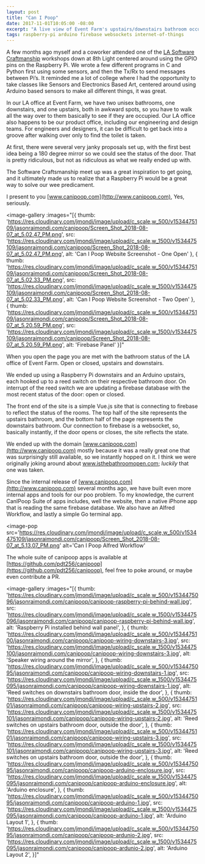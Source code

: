 ```yaml
---
layout: post
title: "Can I Poop"
date: 2017-11-01T10:05:00 -08:00
excerpt: "A live view of Event Farm's upstairs/downstairs bathroom occupation status. Keep the window open for a few minutes during week day business hours and watch the room status. It will change without the need of a refresh."
tags: raspberry-pi arduino firebase websockets internet-of-things
---
```


A few months ago myself and a coworker attended one of the [LA Software Craftmanship](https://www.meetup.com/LA-Software-Craftsmanship/) workshops down at 8th Light centered around using the GPIO pins on the Raspberry Pi.  We wrote a few different programs in C and Python first using some sensors, and then the Tx/Rx to send messages between Pi’s.  It reminded me a lot of college where I had the opportunity to take classes like Sensors and Electronics Based Art, centered around using Arduino based sensors to make all different things, it was great.

In our LA office at Event Farm, we have two unisex bathrooms, one downstairs, and one upstairs, both in awkward spots, so you have to walk all the way over to them basically to see if they are occupied. Our LA office also happens to be our product office, including our engineering and design teams. For engineers and designers, it can be difficult to get back into a groove after walking over only to find the toilet is taken.

At first, there were several very janky proposals set up, with the first best idea being a 180 degree mirror so we could see the status of the door. That is pretty ridiculous, but not as ridiculous as what we really ended up with.

The Software Craftsmanship meet up was a great inspiration to get going, and it ultimately made us to realize that a Raspberry Pi would be a great way to solve our wee predicament.

I present to you [www.canipoop.com](http://www.canipoop.com), Yes, seriously.

<image-gallery
    :images="[{
        thumb: 'https://res.cloudinary.com/jmondi/image/upload/c_scale,w_500/v1534475109/jasonraimondi.com/canipoop/Screen_Shot_2018-08-07_at_5.02.47_PM.png',
        src: 'https://res.cloudinary.com/jmondi/image/upload/c_scale,w_1500/v1534475109/jasonraimondi.com/canipoop/Screen_Shot_2018-08-07_at_5.02.47_PM.png',
        alt: 'Can I Poop Website Screenshot - One Open'
    },
    {
        thumb: 'https://res.cloudinary.com/jmondi/image/upload/c_scale,w_500/v1534475109/jasonraimondi.com/canipoop/Screen_Shot_2018-08-07_at_5.02.33_PM.png',
        src: 'https://res.cloudinary.com/jmondi/image/upload/c_scale,w_1500/v1534475109/jasonraimondi.com/canipoop/Screen_Shot_2018-08-07_at_5.02.33_PM.png',
        alt: 'Can I Poop Website Screenshot - Two Open'
    },
    {
        thumb: 'https://res.cloudinary.com/jmondi/image/upload/c_scale,w_500/v1534475109/jasonraimondi.com/canipoop/Screen_Shot_2018-08-07_at_5.20.59_PM.png',
        src: 'https://res.cloudinary.com/jmondi/image/upload/c_scale,w_1500/v1534475109/jasonraimondi.com/canipoop/Screen_Shot_2018-08-07_at_5.20.59_PM.png',
        alt: 'Firebase Panel'
    }]"
></image-gallery>

When you open the page you are met with the bathroom status of the LA office of Event Farm. Open or closed, upstairs and downstairs.

We ended up using a Raspberry Pi downstairs and an Arduino upstairs, each hooked up to a reed switch on their respective bathroom door. On interrupt of the reed switch we are updating a firebase database with the most recent status of the door: open or closed.

The front end of the site is a simple Vue.js site that is connecting to firebase to reflect the status of the rooms. The top half of the site represents the upstairs bathroom, and the bottom half of the page represents the downstairs bathroom. Our connection to firebase is a websocket, so, basically instantly, if the door opens or closes, the site reflects the state.

We ended up with the domain [www.canipoop.com](http://www.canipoop.com) mostly because it was a really great one that was surprisingly still available, so we instantly hopped on it. I think we were originally joking around about www.isthebathroomopen.com; *luckily* that one was taken.

Since the internal release of [www.canipoop.com](http://www.canipoop.com) several months ago, we have built even more internal apps and tools for our poo problem. To my knowledge, the current CanIPoop Suite of apps  includes, well the website, then a native iPhone app that is reading the same firebase database. We also have an Alfred Workflow, and lastly a simple Go terminal app.

<image-pop
    src='https://res.cloudinary.com/jmondi/image/upload/c_scale,w_500/v1534475109/jasonraimondi.com/canipoop/Screen_Shot_2018-08-07_at_5.13.07_PM.png'
    alt='Can I Poop Alfred Workflow'
></image-pop>

The whole suite of canipoop apps is available at [https://github.com/pdt256/canipoop](https://github.com/pdt256/canipoop), feel free to poke around, or maybe even contribute a PR.

<image-gallery
    :images="[{
        thumb: 'https://res.cloudinary.com/jmondi/image/upload/c_scale,w_500/v1534475096/jasonraimondi.com/canipoop/canipoop-raspberry-pi-behind-wall.jpg',
        src: 'https://res.cloudinary.com/jmondi/image/upload/c_scale,w_1500/v1534475096/jasonraimondi.com/canipoop/canipoop-raspberry-pi-behind-wall.jpg',
        alt: 'Raspberry Pi installed behind wall panel',
    },
    {
        thumb: 'https://res.cloudinary.com/jmondi/image/upload/c_scale,w_500/v1534475100/jasonraimondi.com/canipoop/canipoop-wiring-downstairs-3.jpg',
        src: 'https://res.cloudinary.com/jmondi/image/upload/c_scale,w_1500/v1534475100/jasonraimondi.com/canipoop/canipoop-wiring-downstairs-3.jpg',
        alt: 'Speaker wiring around the mirror',
    },
    {
        thumb: 'https://res.cloudinary.com/jmondi/image/upload/c_scale,w_500/v1534475095/jasonraimondi.com/canipoop/canipoop-wiring-downstairs-1.jpg',
        src: 'https://res.cloudinary.com/jmondi/image/upload/c_scale,w_1500/v1534475095/jasonraimondi.com/canipoop/canipoop-wiring-downstairs-1.jpg',
        alt: 'Reed switches on downstairs bathroom door, inside the door',
    },
    {
        thumb: 'https://res.cloudinary.com/jmondi/image/upload/c_scale,w_500/v1534475101/jasonraimondi.com/canipoop/canipoop-wiring-upstairs-2.jpg',
        src: 'https://res.cloudinary.com/jmondi/image/upload/c_scale,w_1500/v1534475101/jasonraimondi.com/canipoop/canipoop-wiring-upstairs-2.jpg',
        alt: 'Reed switches on upstairs bathroom door, outside the door',
    },
    {
        thumb: 'https://res.cloudinary.com/jmondi/image/upload/c_scale,w_500/v1534475101/jasonraimondi.com/canipoop/canipoop-wiring-upstairs-3.jpg',
        src: 'https://res.cloudinary.com/jmondi/image/upload/c_scale,w_1500/v1534475101/jasonraimondi.com/canipoop/canipoop-wiring-upstairs-3.jpg',
        alt: 'Reed switches on upstairs bathroom door, outside the door',
    },
    {
        thumb: 'https://res.cloudinary.com/jmondi/image/upload/c_scale,w_500/v1534475095/jasonraimondi.com/canipoop/canipoop-arduino-enclosure.jpg',
        src: 'https://res.cloudinary.com/jmondi/image/upload/c_scale,w_1500/v1534475095/jasonraimondi.com/canipoop/canipoop-arduino-enclosure.jpg',
        alt: 'Arduino enclosure',
    },
    {
        thumb: 'https://res.cloudinary.com/jmondi/image/upload/c_scale,w_500/v1534475095/jasonraimondi.com/canipoop/canipoop-arduino-1.jpg',
        src: 'https://res.cloudinary.com/jmondi/image/upload/c_scale,w_1500/v1534475095/jasonraimondi.com/canipoop/canipoop-arduino-1.jpg',
        alt: 'Arduino Layout 1',
    },
    {
        thumb: 'https://res.cloudinary.com/jmondi/image/upload/c_scale,w_500/v1534475095/jasonraimondi.com/canipoop/canipoop-ardunio-2.jpg',
        src: 'https://res.cloudinary.com/jmondi/image/upload/c_scale,w_1500/v1534475095/jasonraimondi.com/canipoop/canipoop-ardunio-2.jpg',
        alt: 'Arduino Layout 2',
    }]"
></image-gallery>
